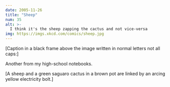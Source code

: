 ```yaml
---
date: 2005-11-26
title: "Sheep"
num: 35
alt: >-
  I think it's the sheep zapping the cactus and not vice-versa
img: https://imgs.xkcd.com/comics/sheep.jpg
---
```

[Caption in a black frame above the image written in normal letters not all caps:]

Another from my high-school notebooks.

[A sheep and a green saguaro cactus in a brown pot are linked by an arcing yellow electricity bolt.]